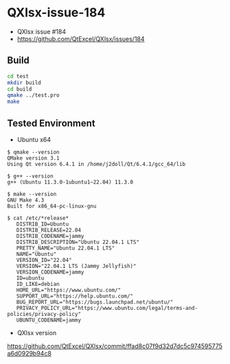 # QXlsx-issue-184

- QXlsx issue #184 
- https://github.com/QtExcel/QXlsx/issues/184


## Build

```sh
cd test
mkdir build 
cd build
qmake ../test.pro
make
```

## Tested Environment 

- Ubuntu x64

```
$ qmake --version
QMake version 3.1
Using Qt version 6.4.1 in /home/j2doll/Qt/6.4.1/gcc_64/lib

$ g++ --version
g++ (Ubuntu 11.3.0-1ubuntu1~22.04) 11.3.0

$ make --version
GNU Make 4.3
Built for x86_64-pc-linux-gnu
```

```
$ cat /etc/*release*
   DISTRIB_ID=Ubuntu
   DISTRIB_RELEASE=22.04
   DISTRIB_CODENAME=jammy
   DISTRIB_DESCRIPTION="Ubuntu 22.04.1 LTS"
   PRETTY_NAME="Ubuntu 22.04.1 LTS"
   NAME="Ubuntu"
   VERSION_ID="22.04"
   VERSION="22.04.1 LTS (Jammy Jellyfish)"
   VERSION_CODENAME=jammy
   ID=ubuntu
   ID_LIKE=debian
   HOME_URL="https://www.ubuntu.com/"
   SUPPORT_URL="https://help.ubuntu.com/"
   BUG_REPORT_URL="https://bugs.launchpad.net/ubuntu/"
   PRIVACY_POLICY_URL="https://www.ubuntu.com/legal/terms-and-policies/privacy-policy"
   UBUNTU_CODENAME=jammy
```

- QXlsx version 

https://github.com/QtExcel/QXlsx/commit/ffad8c07f9d32d7dc5c974595775a6d0929b94c8


